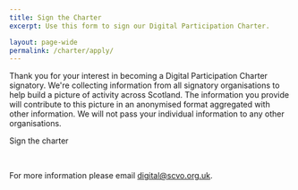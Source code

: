 ```yaml
---
title: Sign the Charter
excerpt: Use this form to sign our Digital Participation Charter.

layout: page-wide
permalink: /charter/apply/
---
```


Thank you for your interest in becoming a Digital Participation Charter signatory. We're collecting information from all signatory organisations to help build a picture of activity across Scotland. The information you provide will contribute to this picture in an anonymised format aggregated with other information. We will not pass your individual information to any other organisations.

<p>

<a class="btn btn-primary btn-lg" onclick="return windowpop('http://surveywithus.com/', 545, 433)">Sign the charter</a>
  
  
</p>
 <script>
    function windowpop(url, width, height) {
        var leftPosition, topPosition;
        //Allow for borders.
        leftPosition = (window.screen.width / 2) - ((width / 2) + 10);
        //Allow for title and status bars.
        topPosition = (window.screen.height / 2) - ((height / 2) + 50);
        //Open the window.
        window.open(url, "Window2", "status=no,height=" + height + ",width=" + width + ",resizable=yes,left=" + leftPosition + ",top=" + topPosition + ",screenX=" + leftPosition + ",screenY=" + topPosition + ",toolbar=no,menubar=no,scrollbars=yes,location=no,directories=no");
    }
</script>

<br />

For more information please email [digital@scvo.org.uk](mailto:digital@scvo.org.uk).
